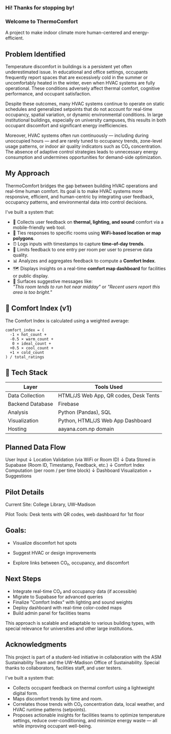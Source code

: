 ### Hi! Thanks for stopping by!
### Welcome to **ThermoComfort**
A project to make indoor climate more human-centered and energy-efficient.

## Problem Identified
Temperature discomfort in buildings is a persistent yet often underestimated issue. In educational and office settings, occupants frequently report spaces that are excessively cold in the summer or uncomfortably heated in the winter, even when HVAC systems are fully operational. These conditions adversely affect thermal comfort, cognitive performance, and occupant satisfaction.

Despite these outcomes, many HVAC systems continue to operate on static schedules and generalized setpoints that do not account for real-time occupancy, spatial variation, or dynamic environmental conditions. In large institutional buildings, especially on university campuses, this results in both occupant discomfort and significant energy inefficiencies.

Moreover, HVAC systems often run continuously — including during unoccupied hours — and are rarely tuned to occupancy trends, zone-level usage patterns, or indoor air quality indicators such as CO₂ concentration. The absence of adaptive control strategies leads to unnecessary energy consumption and undermines opportunities for demand-side optimization.

## My Approach
ThermoComfort bridges the gap between building HVAC operations and real-time human comfort. Its goal is to make HVAC systems more responsive, efficient, and human-centric by integrating user feedback, occupancy patterns, and environmental data into control decisions.

I've built a system that:

- 🧍 Collects user feedback on **thermal, lighting, and sound** comfort via a mobile-friendly web tool.
- 📍 Ties responses to specific rooms using **WiFi-based location or map polygons**.
- ⏰ Logs inputs with timestamps to capture **time-of-day trends**.
- 🔁 Limits feedback to one entry per room per user to preserve data quality.
- 📊 Analyzes and aggregates feedback to compute a **Comfort Index**.
- 🗺️ Displays insights on a real-time **comfort map dashboard** for facilities or public display.
- 💬 Surfaces suggestive messages like:  
  _"This room tends to run hot near midday"_ or _"Recent users report this area is too bright."_

## 🧪 Comfort Index (v1)

The Comfort Index is calculated using a weighted average:

```text
comfort_index = (
  -1 × hot_count +
  -0.5 × warm_count +
   0 × ideal_count +
  +0.5 × cool_count +
  +1 × cold_count
) / total_ratings
```

## 🧰 Tech Stack

| Layer            | Tools Used                              |
| ---------------- | --------------------------------------- |
| Data Collection  | HTML/JS Web App, QR codes, Desk Tents   |
| Backend Database | Firebase                                |
| Analysis         | Python (Pandas), SQL                    |
| Visualization    | Python, HTML/JS Web App Dashboard       |
| Hosting          | aayana.com.np domain                    |


## Planned Data Flow
User Input
   ↓
Location Validation (via WiFi or Room ID)
   ↓
Data Stored in Supabase (Room ID, Timestamp, Feedback, etc.)
   ↓
Comfort Index Computation (per room / per time block)
   ↓
Dashboard Visualization + Suggestions

## Pilot Details

Current Site: College Library, UW–Madison

Pilot Tools: Desk tents with QR codes, web dashboard for 1st floor

## Goals:

- Visualize discomfort hot spots

- Suggest HVAC or design improvements

- Explore links between CO₂, occupancy, and discomfort

## Next Steps
- Integrate real-time CO₂ and occupancy data (if accessible)
- Migrate to Supabase for advanced queries
- Finalize "Comfort Index" with lighting and sound weights
- Deploy dashboard with real-time color-coded maps
- Build admin panel for facilities teams

This approach is scalable and adaptable to various building types, with special relevance for universities and other large institutions.

## Acknowledgments
This project is part of a student-led initiative in collaboration with the ASM Sustainability Team and the UW–Madison Office of Sustainability. Special thanks to collaborators, facilities staff, and user testers.

I've built a system that:
- Collects occupant feedback on thermal comfort using a lightweight digital form.
- Maps discomfort trends by time and room.
- Correlates those trends with CO₂ concentration data, local weather, and HVAC runtime patterns (setpoints).
- Proposes actionable insights for facilities teams to optimize temperature settings, reduce over-conditioning, and minimize energy waste — all while improving occupant well-being.